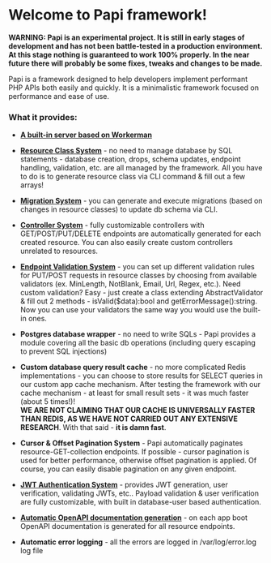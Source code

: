 # Welcome to Papi framework!

**WARNING: Papi is an experimental project. It is still in early stages of development and has not been battle-tested in a production environment. At this stage nothing is guaranteed to work 100% properly. In the near future there will probably be some fixes, tweaks and changes to be made.**

Papi is a framework designed to help developers implement performant PHP APIs both easily and quickly. It is a minimalistic framework focused on performance and ease of use.

### What it provides:
* **[A built-in server based on Workerman][app]**

* **[Resource Class System][resources]** - no need to manage database by SQL statements - database creation, drops, schema updates, endpoint handling, validation, etc. are all managed by the framework. All you have to do is to generate resource class via CLI command & fill out a few arrays!

* **[Migration System][migrations]** - you can generate and execute migrations (based on changes in resource classes) to update db schema via CLI.

* **[Controller System][controllers]** - fully customizable controllers with GET/POST/PUT/DELETE endpoints are automatically generated for each created resource. You can also easily create custom controllers unrelated to resources.

* **[Endpoint Validation System][validators]** - you can set up different validation rules for PUT/POST requests in resource classes by choosing from available validators (ex. MinLength, NotBlank, Email, Url, Regex, etc.). Need custom validation? Easy - just create a class extending AbstractValidator & fill out 2 methods - isValid($data):bool and getErrorMessage():string. Now you can use your validators the same way you would use the built-in ones.

* **Postgres database wrapper** - no need to write SQLs - Papi provides a module covering all the basic db operations (including query escaping to prevent SQL injections)

* **Custom database query result cache** - no more complicated Redis implementations - you can choose to store results for SELECT queries in our custom app cache mechanism. After testing the framework with our cache mechanism - at least for small result sets - it was much faster (about 5 times!)!  
  **WE ARE NOT CLAIMING THAT OUR CACHE IS UNIVERSALLY FASTER THAN REDIS, AS WE HAVE NOT CARRIED OUT ANY EXTENSIVE RESEARCH**. With that said - **it is damn fast**.

* **Cursor & Offset Pagination System** - Papi automatically paginates resource-GET-collection endpoints. If possible - cursor pagination is used for better performance, otherwise offset pagination is applied. Of course, you can easily disable pagination on any given endpoint.

* **[JWT Authentication System][jwt]** - provides JWT generation, user verification, validating JWTs, etc.. Payload validation & user verification are fully customizable, with built in database-user based authentication.

* **[Automatic OpenAPI documentation generation][doc]** - on each app boot OpenAPI documentation is generated for all resource endpoints.

* **Automatic error logging** - all the errors are logged in /var/log/error.log log file

[resources]: https://github.com/mjaysidor/papi-skeleton/wiki/Resources
[migrations]: https://github.com/mjaysidor/papi-skeleton/wiki/Migrations
[validators]: https://github.com/mjaysidor/papi-skeleton/wiki/Validators
[controllers]: https://github.com/mjaysidor/papi-skeleton/wiki/Controllers
[app]: https://github.com/mjaysidor/papi-skeleton/wiki/App-instance
[doc]: https://github.com/mjaysidor/papi-skeleton/wiki/Documentation
[jwt]: https://github.com/mjaysidor/papi-skeleton/wiki/JWT-Auth